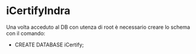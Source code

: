 # iCertifyIndra



Una volta acceduto al DB con utenza di root è necessario creare lo schema con il comando: 

* CREATE DATABASE iCertify;